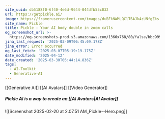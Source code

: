 ```yaml
---
site_uuid: db5188f0-6f40-4e6d-9644-044dfb55c032
url: https://getpickle.ai/
image: https://framerusercontent.com/images/duBFkNWMLQClT6AJk4zUNfgZks.png
site_name: Pickle
title: Pickle - Your AI body double in zoom calls
og_screenshot_url: >-
  https://og-screenshots-prod.s3.amazonaws.com/1366x768/80/false/bbc999004e5da68ed7422e309b35766812f0fdfccfe3b4a5831053b791327122.jpeg
jina_last_request: '2025-03-09T06:45:09.178Z'
jina_error: Error occurred
og_last_fetch: '2025-03-07T05:19:19.175Z'
date_modified: '2025-04-12'
date_created: '2025-03-30T05:44:14.836Z'
tags:
  - AI-Toolkit
  - Generative-AI
---
```


































































[[Generative AI]]
[[AI Avatars]]
[[Video Generator]]

##### Pickle AI is a way to create an [[AI Avatars|AI Avatar]]
![[Screenshot 2025-02-20 at 2.07.51 AM_Pickle--Hero.png]]
